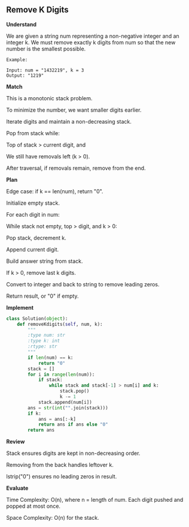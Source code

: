## Remove K Digits
**Understand**

We are given a string num representing a non-negative integer and an integer k. We must remove exactly k digits from num so that the new number is the smallest possible.
```
Example:

Input: num = "1432219", k = 3
Output: "1219"
```

**Match**

This is a monotonic stack problem.

To minimize the number, we want smaller digits earlier.

Iterate digits and maintain a non-decreasing stack.

Pop from stack while:

Top of stack > current digit, and

We still have removals left (k > 0).

After traversal, if removals remain, remove from the end.

**Plan**

Edge case: if k == len(num), return "0".

Initialize empty stack.

For each digit in num:

While stack not empty, top > digit, and k > 0:

Pop stack, decrement k.

Append current digit.

Build answer string from stack.

If k > 0, remove last k digits.

Convert to integer and back to string to remove leading zeros.

Return result, or "0" if empty.

**Implement**
```py
class Solution(object):
    def removeKdigits(self, num, k):
        """
        :type num: str
        :type k: int
        :rtype: str
        """
        if len(num) == k:
            return "0"
        stack = []
        for i in range(len(num)):
            if stack:
                while stack and stack[-1] > num[i] and k:
                    stack.pop()
                    k -= 1
            stack.append(num[i])
        ans = str(int("".join(stack)))
        if k:
            ans = ans[:-k]
            return ans if ans else "0"
        return ans
```

**Review**

Stack ensures digits are kept in non-decreasing order.

Removing from the back handles leftover k.

lstrip("0") ensures no leading zeros in result.

**Evaluate**

Time Complexity: O(n), where n = length of num. Each digit pushed and popped at most once.

Space Complexity: O(n) for the stack.